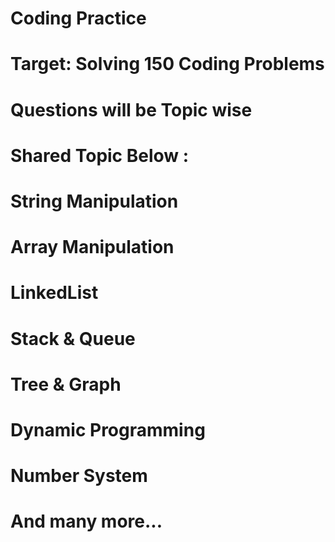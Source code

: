 # Coding Practice
# Target: Solving 150 Coding Problems
# Questions will be Topic wise
# Shared Topic Below :
# String Manipulation
# Array Manipulation
# LinkedList
# Stack & Queue
# Tree & Graph
# Dynamic Programming
# Number System
# And many more...